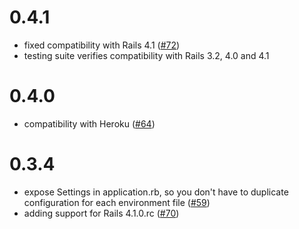 # 0.4.1

* fixed compatibility with Rails 4.1 ([#72](https://github.com/railsjedi/rails_config/issues/72))
* testing suite verifies compatibility with Rails 3.2, 4.0 and 4.1

# 0.4.0

* compatibility with Heroku ([#64](https://github.com/railsjedi/rails_config/issues/64))

# 0.3.4

* expose Settings in application.rb, so you don't have to duplicate configuration for each environment file ([#59](https://github.com/railsjedi/rails_config/issues/59))
* adding support for Rails 4.1.0.rc ([#70](https://github.com/railsjedi/rails_config/issues/70))